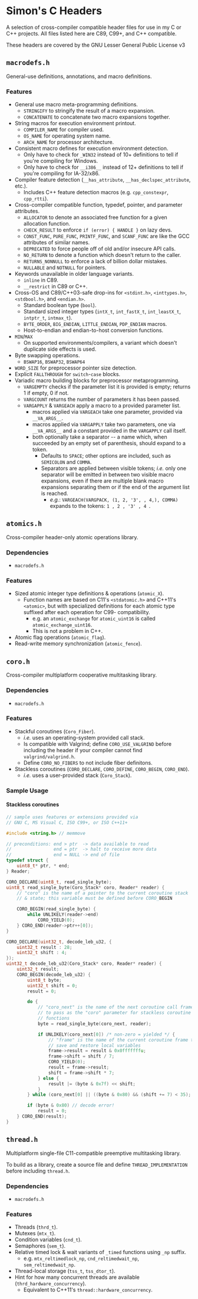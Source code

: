 # Simon's C Headers
A selection of cross-compiler compatible header files for use in my C or C++
projects. All files listed here are C89, C99+, and C++ compatible.

These headers are covered by the GNU Lesser General Public License v3

## `macrodefs.h`
General-use definitions, annotations, and macro definitions.

### Features
- General use macro meta-programming definitions.
  - `STRINGIFY` to stringify the result of a macro expansion.
  - `CONCATENATE` to concatenate two macro expansions together.
- String macros for execution environment printout.
  - `COMPILER_NAME` for compiler used.
  - `OS_NAME` for operating system name.
  - `ARCH_NAME` for processor architecture.
- Consistent macro defines for execution environment detection.
  - Only have to check for `_WIN32` instead of 10+ definitions to tell if you're
    compiling for Windows.
  - Only have to check for `__i386__` instead of 12+ definitions to tell if
    you're compiling for IA-32/x86.
- Compiler feature detection (`__has_attribute`, `__has_declspec_attribute`,
etc.).
  - Includes C++ feature detection macros (e.g. `cpp_constexpr`, `cpp_rtti`).
- Cross-compiler compatible function, typedef, pointer, and parameter
  attributes.
  - `ALLOCATOR` to denote an associated free function for a given allocation
    function.
  - `CHECK_RESULT` to enforce `if (error) { HANDLE }` on lazy devs.
  - `CONST_FUNC`, `PURE_FUNC`, `PRINTF_FUNC`, and `SCANF_FUNC` are like the
    GCC attributes of similar names.
  - `DEPRECATED` to force people off of old and/or insecure API calls.
  - `NO_RETURN` to denote a function which doesn't return to the caller.
  - `RETURNS_NONNULL` to enforce a lack of billion dollar mistakes.
  - `NULLABLE` and `NOTNULL` for pointers.
- Keywords unavailable in older language variants.
  - `inline` in C89.
  - `__restrict` in C89 or C++.
- Cross-OS and C89/C++03-safe drop-ins for `<stdint.h>`, `<inttypes.h>`,
  `<stdbool.h>`, and `<endian.h>`.
  - Standard boolean type (`bool`).
  - Standard sized integer types (`intX_t`, `int_fastX_t`, `int_leastX_t`,
    `intptr_t`, `intmax_t`).
  - `BYTE_ORDER`, `BIG_ENDIAN`, `LITTLE_ENDIAN`, `PDP_ENDIAN` macros.
  - Host-to-endian and endian-to-host conversion functions.
- `MIN`/`MAX`
  - On supported environments/compilers, a variant which doesn't duplicate side
    effects is used.
- Byte swapping operations.
  - `BSWAP16`, `BSWAP32`, `BSWAP64`
- `WORD_SIZE` for preprocessor pointer size detection.
- Explicit `FALLTHROUGH` for `switch`-`case` blocks.
- Variadic macro building blocks for preprocessor metaprogramming.
  - `VARGEMPTY` checks if the parameter list it is provided is empty;
    returns 1 if empty, 0 if not.
  - `VARGCOUNT` returns the number of parameters it has been passed.
  - `VARGAPPLY` & `VARGEACH` apply a macro to a provided parameter list.
    - macros applied via `VARGEACH` take one parameter, provided via
      `__VA_ARGS__`.
    - macros applied via `VARGAPPLY` take two parameters, one via
      `__VA_ARGS__` and a constant provided in the `VARGAPPLY` call itself.
    - both optionally take a separator -- a name which, when succeeded by an
      empty set of parenthesis, should expand to a token.
      - Defaults to `SPACE`; other options are included, such as `SEMICOLON`
        and `COMMA`.
      - Separators are applied between visible tokens; *i.e.* only one
        separator will be emitted in between two visible macro expansions,
        even if there are multiple blank macro expansions separating them or
        if the end of the argument list is reached.
        - *e.g.*: `VARGEACH(VARGPACK, (1, 2, '3', , 4,), COMMA)` expands to
          the tokens: `1 , 2 , '3' , 4 `.

## `atomics.h`
Cross-compiler header-only atomic operations library.

### Dependencies
- `macrodefs.h`

### Features
- Sized atomic integer type definitions & operations (`atomic_X`).
  - Function names are based on C11's `<stdatomic.h>` and C++11's `<atomic>`,
    but with specialized definitions for each atomic type suffixed after
    each operation for C99- compatibility.
      - e.g. an `atomic_exchange` for `atomic_uint16` is called
        `atomic_exchange_uint16`.
      - This is not a problem in C++.
- Atomic flag operations (`atomic_flag`).
- Read-write memory synchronization (`atomic_fence`).

## `coro.h`
Cross-compiler multiplatform cooperative multitasking library.

### Dependencies
- `macrodefs.h`

### Features
- Stackful coroutines (`Coro_Fiber`).
  - *i.e.* uses an operating-system provided call stack.
  - Is compatible with Valgrind; define `CORO_USE_VALGRIND` before including
    the header if your compiler cannot find `valgrind/valgrind.h`.
  - Define `CORO_NO_FIBERS` to not include fiber definitons.
- Stackless coroutines (`CORO_DECLARE`, `CORO_DEFINE`, `CORO_BEGIN`,
  `CORO_END`).
  - *i.e.* uses a user-provided stack (`Coro_Stack`).

### Sample Usage
#### Stackless coroutines
```c
// sample uses features or extensions provided via
// GNU C, MS Visual C, ISO C99+, or ISO C++11+

#include <string.h> // memmove

// preconditions: end > ptr  -> data available to read
//                end = ptr  -> halt to receive more data
//                end = NULL -> end of file
typedef struct {
    uint8_t* ptr, * end;
} Reader;

CORO_DECLARE(uint8_t, read_single_byte);
uint8_t read_single_byte(Coro_Stack* coro, Reader* reader) {
    // "coro" is the name of a pointer to the current coroutine stack
    // & state; this variable must be defined before CORO_BEGIN

    CORO_BEGIN(read_single_byte) {
        while UNLIKELY(reader->end)
            CORO_YIELD(0);
    } CORO_END(reader->ptr++[0]);
}

CORO_DECLARE(uint32_t, decode_leb_u32, {
    uint32_t result : 28;
    uint32_t shift : 4;
});
uint32_t decode_leb_u32(Coro_Stack* coro, Reader* reader) {
    uint32_t result;
    CORO_BEGIN(decode_leb_u32) {
        uint8_t byte;
        uint32_t shift = 0;
        result = 0;

        do {
            // "coro_next" is the name of the next coroutine call frame
            // to pass as the "coro" parameter for stackless coroutine
            // functions
            byte = read_single_byte(coro_next, reader);

            if UNLIKELY(coro_next[0]) /* non-zero = yielded */ {
                // "frame" is the name of the current coroutine frame to
                // save and restore local variables
                frame->result = result & 0x0fffffffu;
                frame->shift = shift / 7;
                CORO_YIELD(0);
                result = frame->result;
                shift = frame->shift * 7;
            } else {
                result |= (byte & 0x7f) << shift;
            }
        } while (coro_next[0] || ((byte & 0x80) && (shift += 7) < 35);

        if (byte & 0x80) // decode error!
            result = 0;
    } CORO_END(result);
}

```

## `thread.h`
Multiplatform single-file C11-compatible preemptive multitasking library.

To build as a library, create a source file and define `THREAD_IMPLEMENTATION`
before including `thread.h`.

### Dependencies
- `macrodefs.h`

### Features
- Threads (`thrd_t`).
- Mutexes (`mtx_t`).
- Condition variables (`cnd_t`).
- Semaphores (`sem_t`).
- Relative timed lock & wait variants of `_timed` functions using `_np` suffix.
  - e.g. `mtx_reltimedlock_np`, `cnd_reltimedwait_np`, `sem_reltimedwait_np`.
- Thread-local storage (`tss_t`, `tss_dtor_t`).
- Hint for how many concurrent threads are available
  (`thrd_hardware_concurrency`).
  - Equivalent to C++11's `thread::hardware_concurrency`.

